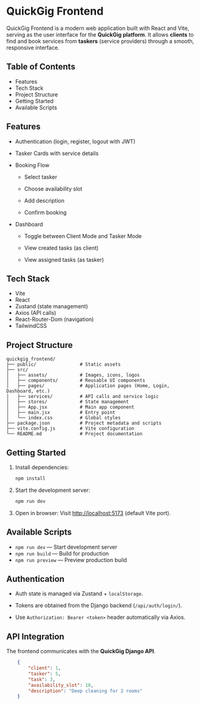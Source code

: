 # QuickGig Frontend

QuickGig Frontend is a modern web application built with React and Vite, serving as the user interface for the __QuickGig platform__.
It allows __clients__ to find and book services from __taskers__ (service providers) through a smooth, responsive interface.

## Table of Contents

- Features
- Tech Stack
- Project Structure
- Getting Started
- Available Scripts

## Features

- Authentication (login, register, logout with JWT)

- Tasker Cards with service details

- Booking Flow

  - Select tasker

  - Choose availability slot

  - Add description

  - Confirm booking

- Dashboard

  - Toggle between Client Mode and Tasker Mode

  - View created tasks (as client)

  - View assigned tasks (as tasker)

## Tech Stack

- Vite
- React
- Zustand (state management)
- Axios (API calls)
- React-Router-Dom (navigation)
- TailwindCSS

## Project Structure

    quickgig_frontend/
    ├── public/                # Static assets
    ├── src/
    │   ├── assets/            # Images, icons, logos
    │   ├── components/        # Reusable UI components
    │   ├── pages/             # Application pages (Home, Login, Dashboard, etc.)
    │   ├── services/          # API calls and service logic
    │   ├── stores/            # State management
    │   ├── App.jsx            # Main app component
    │   ├── main.jsx           # Entry point
    │   └── index.css          # Global styles
    ├── package.json           # Project metadata and scripts
    ├── vite.config.js         # Vite configuration
    └── README.md              # Project documentation

## Getting Started

1. Install dependencies:

    ```powershell
    npm install
    ```

2. Start the development server:

    ```powershell
    npm run dev
    ```

3. Open in browser: Visit [http://localhost:5173](http://localhost:5173) (default Vite port).

## Available Scripts

- `npm run dev` — Start development server
- `npm run build` — Build for production
- `npm run preview` — Preview production build

## Authentication

- Auth state is managed via Zustand + `localStorage`.

- Tokens are obtained from the Django backend (`/api/auth/login/`).

- Use `Authorization: Bearer <token>` header automatically via Axios.

## API Integration

The frontend communicates with the __QuickGig Django API__.

```json
    {
        "client": 1,
        "tasker": 5,
        "task": 3,
        "availability_slot": 10,
        "description": "Deep cleaning for 2 rooms"
    }
```
